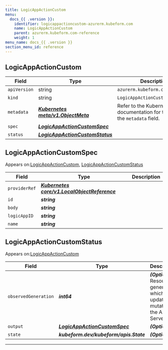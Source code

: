```yaml
---
title: LogicAppActionCustom
menu:
  docs_{{ .version }}:
    identifier: logicappactioncustom-azurerm.kubeform.com
    name: LogicAppActionCustom
    parent: azurerm.kubeform.com-reference
    weight: 1
menu_name: docs_{{ .version }}
section_menu_id: reference
---
```


## LogicAppActionCustom
| Field | Type | Description |
| ------ | ----- | ----------- |
| `apiVersion` | string | `azurerm.kubeform.com/v1alpha1` |
|    `kind` | string | `LogicAppActionCustom` |
| `metadata` | ***[Kubernetes meta/v1.ObjectMeta](https://kubernetes.io/docs/reference/generated/kubernetes-api/v1.13/#objectmeta-v1-meta)***|Refer to the Kubernetes API documentation for the fields of the `metadata` field.|
| `spec` | ***[LogicAppActionCustomSpec](#logicappactioncustomspec)***||
| `status` | ***[LogicAppActionCustomStatus](#logicappactioncustomstatus)***||
## LogicAppActionCustomSpec

Appears on:[LogicAppActionCustom](#logicappactioncustom), [LogicAppActionCustomStatus](#logicappactioncustomstatus)

| Field | Type | Description |
| ------ | ----- | ----------- |
| `providerRef` | ***[Kubernetes core/v1.LocalObjectReference](https://kubernetes.io/docs/reference/generated/kubernetes-api/v1.13/#localobjectreference-v1-core)***||
| `id` | ***string***||
| `body` | ***string***||
| `logicAppID` | ***string***||
| `name` | ***string***||
## LogicAppActionCustomStatus

Appears on:[LogicAppActionCustom](#logicappactioncustom)

| Field | Type | Description |
| ------ | ----- | ----------- |
| `observedGeneration` | ***int64***| ***(Optional)*** Resource generation, which is updated on mutation by the API Server.|
| `output` | ***[LogicAppActionCustomSpec](#logicappactioncustomspec)***| ***(Optional)*** |
| `state` | ***kubeform.dev/kubeform/apis.State***| ***(Optional)*** |
---
